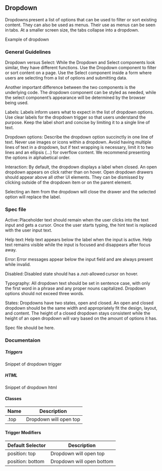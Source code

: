 ## Dropdown

Dropdowns present a list of options that can be used to filter or sort existing content. They can also be used as menus. Their use as menus can be seen in tabs. At a smaller screen size, the tabs collapse into a dropdown. 

Example of dropdown

### General Guidelines

Dropdown versus Select: While the Dropdown and Select components look similar, they have different functions. Use the Dropdown component to filter or sort content on a page. Use the Select component inside a form where users are selecting from a list of options and submitting data. 

Another important difference between the two components is the underlying code. The dropdown component can be styled as needed, while the select component’s appearance will be determined by the browser being used. 

Labels: Labels inform users what to expect in the list of dropdown options. Use clear labels for the dropdown trigger so that users understand the purpose. Keep the label short and concise by limiting it to a single line of text. 

Dropdown options: Describe the dropdown option succinctly in one line of text. Never use images or icons within a dropdown. Avoid having multiple lines of text in a dropdown, but if text wrapping is necessary, limit it to two lines and an ellipsis (…) for overflow content. We recommend presenting the options in alphabetical order. 

Interaction: By default, the dropdown displays a label when closed. An open dropdown appears on click rather than on hover. Open dropdown drawers should appear above all other UI elements. They can be dismissed by clicking outside of the dropdown item or on the parent element. 

Selecting an item from the dropdown will close the drawer and the selected option will replace the label. 

### Spec file

Active: Placeholder text should remain when the user clicks into the text input and gets a cursor. Once the user starts typing, the hint text is replaced with the user input text. 

Help text: Help text appears below the label when the input is active. Help text remains visible while the input is focused and disappears after focus away. 

Error: Error messages appear below the input field and are always present while invalid. 

Disabled: Disabled state should has a .not-allowed cursor on hover. 

Typography: All dropdown text should be set in sentence case, with only the first word in a phrase and any proper nouns capitalized. Dropdown options should not exceed three words. 

States: Dropdowns have two states, open and closed. An open and closed dropdown should be the same width and appropriately fit the design, layout, and content. The height of a closed dropdown stays consistent while the height of an open dropdown will vary based on the amount of options it has. 

Spec file should be here.

### Documentaion

##### Triggers

Snippet of dropdown trigger

##### HTML

Snippet of dropdown html

#### Classes

| Name                          | Description                                |
|-------------------------------|--------------------------------------------|
| .top                          | Dropdown will open top                     |

#### Trigger Modifiers

| Default Selector            | Description                                |
|-----------------------------|--------------------------------------------|
| position: top               | Dropdown will open top                     |
| position: bottom            | Dropdown will open bottom                  |
